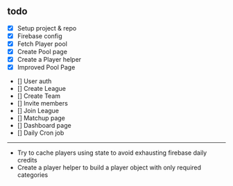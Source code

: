 ## todo

- [x] Setup project & repo
- [x] Firebase config
- [x] Fetch Player pool
- [x] Create Pool page
- [x] Create a Player helper
- [x] Improved Pool Page
- [] User auth
- [] Create League
- [] Create Team
- [] Invite members
- [] Join League
- [] Matchup page
- [] Dashboard page
- [] Daily Cron job

---

- Try to cache players using state to avoid exhausting firebase daily credits
- Create a player helper to build a player object with only required categories
